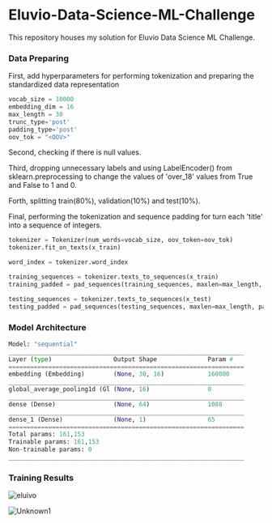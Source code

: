 # Eluvio-Data-Science-ML-Challenge

This repository houses my solution for Eluvio Data Science ML Challenge.

### Data Preparing

First, add hyperparameters for performing tokenization and preparing the standardized data representation

```python
vocab_size = 10000
embedding_dim = 16
max_length = 30
trunc_type='post'
padding_type='post'
oov_tok = "<OOV>"
```

Second, checking if there is null values.

Third, dropping unnecessary labels and using LabelEncoder() from sklearn.preprocessing to change the values of 'over_18' values from True and False to 1 and 0.

Forth, splitting train(80%), validation(10%) and test(10%).

Final, performing the tokenization and sequence padding for turn each 'title' into a sequence of integers.

```python
tokenizer = Tokenizer(num_words=vocab_size, oov_token=oov_tok)
tokenizer.fit_on_texts(x_train)

word_index = tokenizer.word_index

training_sequences = tokenizer.texts_to_sequences(x_train)
training_padded = pad_sequences(training_sequences, maxlen=max_length, padding=padding_type, truncating=trunc_type)

testing_sequences = tokenizer.texts_to_sequences(x_test)
testing_padded = pad_sequences(testing_sequences, maxlen=max_length, padding=padding_type, truncating=trunc_type)
```

### Model Architecture
```python
Model: "sequential"
_________________________________________________________________
Layer (type)                 Output Shape              Param #   
=================================================================
embedding (Embedding)        (None, 30, 16)            160000    
_________________________________________________________________
global_average_pooling1d (Gl (None, 16)                0         
_________________________________________________________________
dense (Dense)                (None, 64)                1088      
_________________________________________________________________
dense_1 (Dense)              (None, 1)                 65        
=================================================================
Total params: 161,153
Trainable params: 161,153
Non-trainable params: 0
_________________________________________________________________
```
### Training Results

![eluivo](https://user-images.githubusercontent.com/61292363/114931912-8c5d8700-9e3f-11eb-94be-875e1b28a148.png)

![Unknown1](https://user-images.githubusercontent.com/61292363/114931994-a8612880-9e3f-11eb-9d3f-ecba9d83ba26.png)

